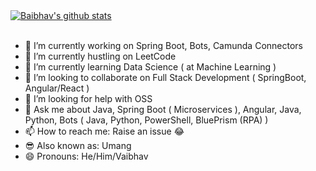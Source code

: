 <a href="https://github.com/awibox">
  <img align="center" src="https://github-readme-stats.vercel.app/api?username=baibhavtripathi&show_icons=true&include_all_commits=true&count_private=true&hide_border=true" alt="Baibhav's github stats" />
</a>

<br>
<br>


- 🔭 I’m currently working on Spring Boot, Bots, Camunda Connectors
- 🦄 I’m currently hustling on LeetCode
- 🌱 I’m currently learning Data Science ( at Machine Learning )
- 👯 I’m looking to collaborate on Full Stack Development ( SpringBoot, Angular/React )
- 🤔 I’m looking for help with OSS
- 💬 Ask me about Java, Spring Boot ( Microservices ), Angular, Java, Python, Bots ( Java, Python, PowerShell, BluePrism (RPA) )
- 📫 How to reach me: Raise an issue 😂
- 😎 Also known as: Umang
- 😄 Pronouns: He/Him/Vaibhav
